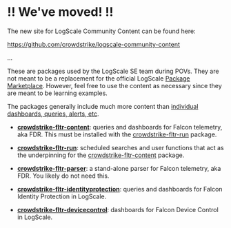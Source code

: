 # :bangbang: We've moved! :bangbang:

The new site for LogScale Community Content can be found here:

https://github.com/crowdstrike/logscale-community-content

...

These are packages used by the LogScale SE team during POVs. They are not meant to be a replacement for the official LogScale [Package Marketplace](https://library.humio.com/humio-server/packages-marketplace.html). However, feel free to use the content as necessary since they are meant to be learning examples. 

The packages generally include much more content than [individual dashboards, queries, alerts, etc](LogScale-and-FLTR/Vendor-Content). 

- **[crowdstrike-fltr-content](crowdstrike-fltr-content)**: queries and dashboards for Falcon telemetry, aka FDR. This must be installed with the [crowdstrike-fltr-run](crowdstrike-fltr-run) package.

- **[crowdstrike-fltr-run](crowdstrike-fltr-run)**: scheduled searches and user functions that act as the underpinning for the [crowdstrike-fltr-content](crowdstrike-fltr-content) package.

- **[crowdstrike-fltr-parser](crowdstrike-fltr-parser)**: a stand-alone parser for Falcon telemetry, aka FDR. You likely do not need this. 

- **[crowdstrike-fltr-identityprotection](crowdstrike-fltr-identityprotection)**: queries and dashboards for Falcon Identity Protection in LogScale. 

- **[crowdstrike-fltr-devicecontrol](crowdstrike-fltr-devicecontrol)**: dashboards for Falcon Device Control in LogScale. 
